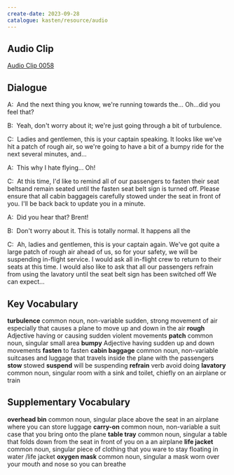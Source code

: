 ```yaml
---
create-date: 2023-09-28
catalogue: kasten/resource/audio
---
```


## Audio Clip
[Audio Clip 0058](https://archive.org/download/englishpod_all/englishpod_0058dg.mp3)

## Dialogue
A:  And   the next thing you know,   we're   running   towards the... Oh...did   you  feel  that?

B:  Yeah,   don't   worry   about   it;   we're   just  going   through  a  bit  of  turbulence.

C:  Ladies and gentlemen,    this  is  your   captain  speaking.    It  looks like   we've   hit   a  patch   of  rough  air,    so    we're   going to have   a bit  of  a   bumpy   ride  for    the   next  several   minutes,   and...

A:  This  why    I  hate   flying... Oh!

C:  At   this  time,    I'd  like  to remind   all   of  our  passengers  to fasten  their   seat beltsand  remain  seated   until  the  fasten seat belt sign  is  turned off.       Please  ensure  that  all cabin baggageis  carefully  stowed   under  the  seat  in front  of   you.    I'll    be  back  back  to update  you  in a minute.

A:  Did  you   hear  that?   Brent!

B:  Don't   worry   about  it.   This  is  totally  normal.      It  happens  all the

C:  Ah,  ladies and gentlemen,   this  is  your  captain  again.    We've  got  quite  a  large  patch  of   rough air  ahead   of   us,    so  for    your  safety,   we will be suspending  in-flight service.   I  would  ask  all  in-flight crew  to return   to   their   seats  at this time.   I   would  also  like  to ask  that all  our  passengers  refrain  from  using  the  lavatory  until   the  seat belt sign  has been switched off  We  can  expect...

## Key Vocabulary
**turbulence**      common noun, non-variable   sudden, strong movement of air especially that causes a plane to move up and down in the air
**rough**           Adjective                   having or causing sudden violent movements
**patch**           common noun, singular       small area
**bumpy**           Adjective                   having sudden up and down movements
**fasten**                                      to fasten
**cabin baggage**   common noun, non-variable   suitcases and luggage that travels inside the plane with the passengers
**stow**                                        stowed
**suspend**                                     will be suspending
**refrain**         verb                        avoid doing
**lavatory**        common noun, singular       room with a sink and toilet, chiefly on an airplane or train

## Supplementary Vocabulary
**overhead bin**   common noun, singular       place above the seat in an airplane where you can store luggage
**carry-on**       common noun, non-variable   a suit case that you bring onto the plane
**table tray**     common noun, singular       a table that folds down from the seat in front of you on a an airplane
**life jacket**    common noun, singular       piece of clothing that you ware to stay floating in water /life jacket
**oxygen mask**    common noun, singular       a mask worn over your mouth and nose so you can breathe
